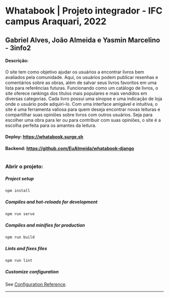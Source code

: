 # Whatabook | Projeto integrador - IFC campus Araquari, 2022 
## Gabriel Alves, João Almeida e Yasmin Marcelino - 3info2

#### Descrição:
O site tem como objetivo ajudar os usuários a encontrar livros bem avaliados pela comunidade. Aqui, os usuários podem publicar resenhas e comentários sobre as obras, além de salvar seus livros favoritos em uma lista para referências futuras. Funcionando como um catálogo de livros, o site oferece rankings dos títulos mais populares e mais vendidos em diversas categorias. Cada livro possui uma sinopse e uma indicação de loja onde o usuário pode adquiri-lo. Com uma interface amigável e intuitiva, o site é uma ferramenta valiosa para quem deseja encontrar novas leituras e compartilhar suas opiniões sobre livros com outros usuários. Seja para escolher uma obra para ler ou para contribuir com suas opiniões, o site é a escolha perfeita para os amantes da leitura.

#### Deploy: https://whatabook.surge.sh
#### Backend: https://github.com/EuAlmeida/whatabook-django

#

### Abrir o projeto:

##### Project setup
```
npm install
```

##### Compiles and hot-reloads for development
`````
npm run serve
`````

##### Compiles and minifies for production
`````
npm run build
`````

##### Lints and fixes files
`````
npm run lint
`````

##### Customize configuration
See [Configuration Reference](https://cli.vuejs.org/config/).

-----

